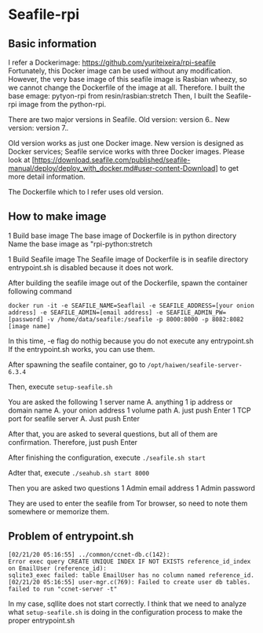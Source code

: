 # Seafile-rpi

## Basic information

I refer a Dockerimage: https://github.com/yuriteixeira/rpi-seafile
Fortunately, this Docker image can be used without any modification.
However, the very base image of this seafile image is Rasbian wheezy, so we cannot change the Dockerfile of the image at all.
Therefore. I built the base emage: pytyon-rpi from resin/rasbian:stretch
Then, I built the Seafile-rpi image from the python-rpi.

There are two major versions in Seafile.
Old version: version 6.*.*
New version: version 7.*.*

Old version works as just one Docker image.
New version is designed as Docker services; Seafile service works with three Docker images. 
Please look at [https://download.seafile.com/published/seafile-manual/deploy/deploy_with_docker.md#user-content-Download] to get more detail information.

The Dockerfile which to I refer uses old version. 

## How to make image

1 Build base image
The base image of Dockerfile is in python directory
Name the base image as "rpi-python:stretch

1 Build Seafile image
The Seafile image of Dockerfile is in seafile directory
entrypoint.sh is disabled because it does not work.

After building the seafile image out of the Dockerfile, spawn the container following command

```
docker run -it -e SEAFILE_NAME=Seaflail -e SEAFILE_ADDRESS=[your onion address] -e SEAFILE_ADMIN=[email address] -e SEAFILE_ADMIN_PW=[password] -v /home/data/seafile:/seafile -p 8000:8000 -p 8082:8082 [image name]
```

In this time, -e flag do nothig because you do not execute any entrypoint.sh
If the entrypoint.sh works, you can use them.

After spawning the seafile container, go to `/opt/haiwen/seafile-server-6.3.4`

Then, execute `setup-seafile.sh`

You are asked the following
1 server name 
A. anything
1 ip address or domain name
A. your onion address
1 volume path
A. just push Enter
1 TCP port for seafile server
A. Just push Enter

After that, you are asked to several questions, but all of them are confirmation.
Therefore, just push Enter

After finishing the configuration, execute `./seafile.sh start`

Adter that, execute `./seahub.sh start 8000`

Then you are asked two questions
1 Admin email address
1 Admin password

They are used to enter the seafile from Tor browser, so need to note them somewhere or memorize them.

## Problem of entrypoint.sh

```
[02/21/20 05:16:55] ../common/ccnet-db.c(142): 
Error exec query CREATE UNIQUE INDEX IF NOT EXISTS reference_id_index on EmailUser (reference_id): 
sqlite3_exec failed: table EmailUser has no column named reference_id.
[02/21/20 05:16:55] user-mgr.c(769): Failed to create user db tables.
failed to run "ccnet-server -t"
```

In my case, sqllite does not start correctly.
I think that we need to analyze what `setup-seafile.sh` is doing in the configuration process to make the proper entrypoint.sh

